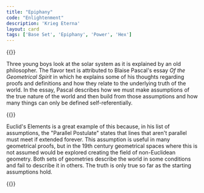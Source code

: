 ```yaml
---
title: "Epiphany"
code: "Enlightenment"
description: 'Krieg Eterna'
layout: card
tags: ['Base Set', 'Epiphany', 'Power', 'Hex']
---
```

{{<card-detail-page title="Enlightenment" artwork="The Orrery of Lutzen by Joseph Wright of Derby (1766)"  attr="Blaise Pascal">}}
<p>
Three young boys look at the solar system as it is explained by an old philosopher. The flavor text is attributed to Blaise Pascal's essay <i>Of the Geometrical Spirit</i> in which he explains some of his thoughts regarding proofs and definitions and how they relate to the underlying truth of the world. In the essay, Pascal describes how we must make assumptions of the true nature of the world and then build from those assumptions and how many things can only be defined self-referentially. 
</p>
{{<card-detail-image file="hyperbolic-dodecahedron.png" caption="Hyperbolic Dodecahedron by Wolfram Alpha">}}
<p>
Euclid's Elements is a great example of this because, in his list of assumptions, the "Parallel Postulate" states that lines that aren't parallel must meet if extended forever. This assumption is useful in many geometrical proofs, but in the 19th century geometrical spaces where this is not assumed would be explored creating the field of non-Euclidean geometry. Both sets of geometries describe the world in some conditions and fail to describe it in others. The truth is only true so far as the starting assumptions hold.
</p>
{{</card-detail-page>}}